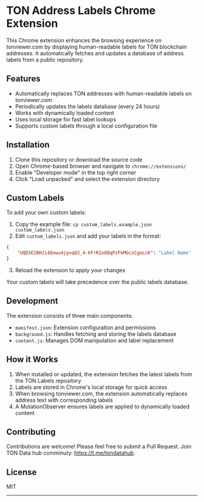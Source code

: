 # TON Address Labels Chrome Extension

This Chrome extension enhances the browsing experience on tonviewer.com by displaying human-readable labels for TON blockchain addresses. It automatically fetches and updates a database of address labels from a public repository.

## Features

- Automatically replaces TON addresses with human-readable labels on tonviewer.com
- Periodically updates the labels database (every 24 hours)
- Works with dynamically loaded content
- Uses local storage for fast label lookups
- Supports custom labels through a local configuration file

## Installation

1. Clone this repository or download the source code
2. Open Chrome-based browser and navigate to `chrome://extensions/`
3. Enable "Developer mode" in the top right corner
4. Click "Load unpacked" and select the extension directory

## Custom Labels

To add your own custom labels:

1. Copy the example file: `cp custom_labels.example.json custom_labels.json`
2. Edit `custom_labels.json` and add your labels in the format:
```json
{
    "UQDSE2BHJi4Qowu4jgvqQ3_4-KFrR2x6DqPzFkMGczCgoLcK": "Label Name"
}
```
3. Reload the extension to apply your changes

Your custom labels will take precedence over the public labels database.

## Development

The extension consists of three main components:

- `manifest.json`: Extension configuration and permissions
- `background.js`: Handles fetching and storing the labels database
- `content.js`: Manages DOM manipulation and label replacement

## How it Works

1. When installed or updated, the extension fetches the latest labels from the TON Labels repository
2. Labels are stored in Chrome's local storage for quick access
3. When browsing tonviewer.com, the extension automatically replaces address text with corresponding labels
4. A MutationObserver ensures labels are applied to dynamically loaded content

## Contributing

Contributions are welcome! Please feel free to submit a Pull Request. Join TON Data hub comminuty: https://t.me/tondatahub.

## License

MIT

----